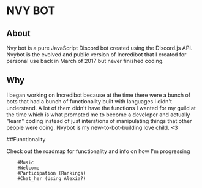 # NVY BOT  

##  About

Nvy bot is a pure JavaScript Discord bot created using the Discord.js API.  Nvybot is the evolved and public version of Incredibot that I created for personal use back in March of 2017 but never finished coding. 

## Why 

I began working on Incredibot because at the time there were a bunch of bots that had a bunch of functionality built with languages I didn't understand.  A lot of them didn't have the functions I wanted for my guild at the time which is what prompted me to become a developer and actually "learn" coding instead of just interations of manipulating things that other people were doing. Nvybot is my new-to-bot-building love child. <3

##Functionality

Check out the roadmap for functionality and info on how I'm progressing

        #Music
        #Welcome
        #Participation (Rankings)
        #Chat_her (Using Alexia?)

